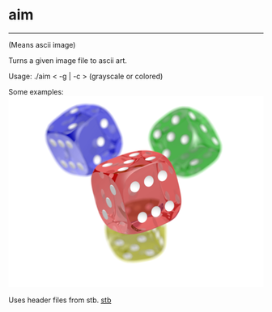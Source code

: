 # aim
---
(Means ascii image)

Turns a given image file to ascii art.

Usage: ./aim <filename> <target width> < -g | -c > (grayscale or colored)

Some examples:
![Wikipedia dice png](dice.png)

Uses header files from stb.
[stb](https://github.com/nothings/stb)
